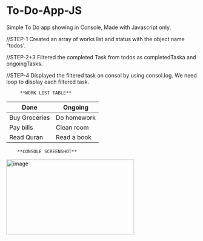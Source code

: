 # To-Do-App-JS
Simple To Do app showing in Console, Made with Javascript only.

//STEP-1
Created an array of works list and status with the object name "todos'.

//STEP-2+3
Filtered the completed Task from todos as completedTaska and ongoingTasks.

//STEP-4
Displayed the filtered task on consol by using consol.log. We need loop to display each filtered task.



         **WORK LIST TABLE**
              
|      Done      |    Ongoing     |
|----------------|----------------|
| Buy Groceries  | Do homework    |
| Pay bills      | Clean room     |
| Read Quran     | Read a book    |


        **CONSOLE SCREENSHOT**

<img width="337" height="198" alt="image" src="https://github.com/user-attachments/assets/115f342a-7213-4341-9e44-650e82579c70" />
